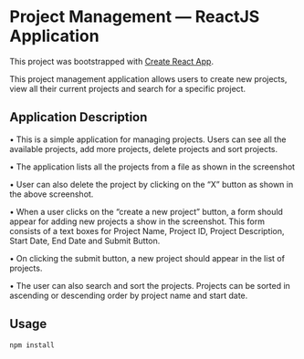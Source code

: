 # Project Management — ReactJS Application

This project was bootstrapped with [Create React App](https://github.com/facebook/create-react-app).

This project management application allows users to create new projects, view all their current projects and search for a specific project.

## Application Description

• This is a simple application for managing projects. Users can see all the
available projects, add more projects, delete projects and sort projects.

• The application lists all the projects from a file as shown in the screenshot

• User can also delete the project by clicking on the “X” button as shown in
the above screenshot.

• When a user clicks on the “create a new project” button, a form should
appear for adding new projects a show in the screenshot. This form
consists of a text boxes for Project Name, Project ID, Project
Description, Start Date, End Date and Submit Button.

• On clicking the submit button, a new project should appear in the list of
projects.

• The user can also search and sort the projects. Projects can be sorted in
ascending or descending order by project name and start date.

## Usage

```javascript
npm install
```
